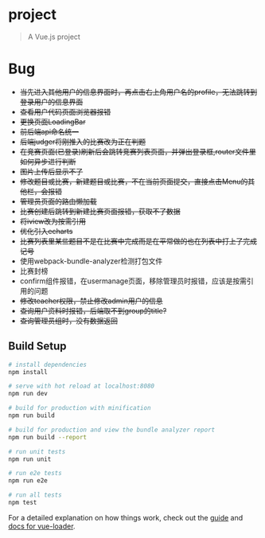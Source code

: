 # project

> A Vue.js project

# Bug
- ~~当先进入其他用户的信息界面时，再点击右上角用户名的profile，无法跳转到登录用户的信息界面~~
- ~~查看用户代码页面浏览器报错~~
- ~~更换页面LoadingBar~~
- ~~前后端api命名统一~~
- ~~后端judger将刚推入的比赛改为正在判题~~
- ~~在竞赛页面(已登录)刷新后会跳转竞赛列表页面，并弹出登录框,router文件里如何异步进行判断~~
- ~~图片上传后显示不了~~
- ~~修改题目或比赛，新建题目或比赛，不在当前页面提交，直接点击Menu的其他栏，会报错~~
- ~~管理员页面的路由懒加载~~
- ~~比赛创建后跳转到新建比赛页面报错，获取不了数据~~
- ~~将iview改为按需引用~~
- ~~优化引入echarts~~
- ~~比赛列表里某些题目不是在比赛中完成而是在平常做的也在列表中打上了完成记号~~
- 使用webpack-bundle-analyzer检测打包文件
- 比赛封榜
- confirm组件报错，在usermanage页面，移除管理员时报错，应该是按需引用的问题
- ~~修改teacher权限，禁止修改admin用户的信息~~
- ~~查询用户资料时报错，后端取不到group的title?~~
- ~~查询管理员组时，没有数据返回~~

## Build Setup

``` bash
# install dependencies
npm install

# serve with hot reload at localhost:8080
npm run dev

# build for production with minification
npm run build

# build for production and view the bundle analyzer report
npm run build --report

# run unit tests
npm run unit

# run e2e tests
npm run e2e

# run all tests
npm test
```

For a detailed explanation on how things work, check out the [guide](http://vuejs-templates.github.io/webpack/) and [docs for vue-loader](http://vuejs.github.io/vue-loader).
